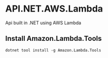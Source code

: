 # API.NET.AWS.Lambda
Api built in .NET using AWS Lambda


## Install Amazon.Lambda.Tools
```
dotnet tool install -g Amazon.Lambda.Tools
```
